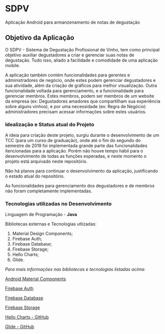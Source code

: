 # SDPV
Aplicação Android para armanzenamento de notas de degustação

## Objetivo da Aplicação
O SDPV - Sistema de Degustação Profissional de Vinho, tem como principal objetivo auxiliar degustadores a criar e 
gerenciar suas notas de degustação. Tudo isso, aliado a facilidade e comodidade de uma aplicação mobile.

<p>A aplicação também contém funcionalidades para gerentes e administradores de negócio, onde estes podem gerenciar degustadores e sua atividade, além da criação de gráficos para melhor visualização. Outra funcionalidade voltada para gerenciamento, e
a funcionalidade para gerenciar membros. Estes membros, podem ser membros de um website da empresa (ex: Degustadores
amadores que compartilham sua experiência sobre alguns vinhos), e por uma necessidade (ex: Regra de Negócio) 
administradores precisam acessar informações sobre estes usuários.</p>

### Idealização e Status atual do Projeto
A ideia para criação deste projeto, surgiu durante o desenvolvimento de um TCC (para um curso de graduação), onde até o fim
do segundo do semestre de 2019 foi implementada grande parte das funcionalidades itencionadas para a aplicação. Porém não houve tempo hábil para o desenvolvimento de todas as funções esperadas, e neste momento o projeto está arquivado neste repositório.

<p>Não há planos para continuar o desenvolvimento da aplicação, justificando o estado atual do repositório.</p>

<p>As funcionalidades para gerenciamento dos degustadores e de membros não foram completamente implementadas.</p>

### Tecnologias utilizadas no Desenvolvimento
Linguagem de Programação - **Java**

<p>Bibliotecas externas e Tecnologias utlizadas:</p>
<ol>
  <li>Material Design Components;</li>
  <li>Firebase Auth;</li>
  <li>Firebase Database;</li>
  <li>Firebase Storage;</li>
  <li>Hello Charts;</li>
  <li>Glide.</li>
</ol >

<i>Para mais informações nas bibliotecas e tecnologias listadas acima:</i>
<p><a href="https://github.com/material-components/material-components-android">Android Material Components</a></p>
<p><a href="https://firebase.google.com/docs/auth/">Firebase Auth</a></p>
<p><a href="https://firebase.google.com/docs/database">Firebase Database</a></p>
<p><a href="https://firebase.google.com/docs/storage">Firebase Storage</a></p>
<p><a href="https://github.com/lecho/hellocharts-android">Hello Charts - GitHub</a></p>
<p><a href="https://github.com/bumptech/glide">Glide - GitHub</a></p>

